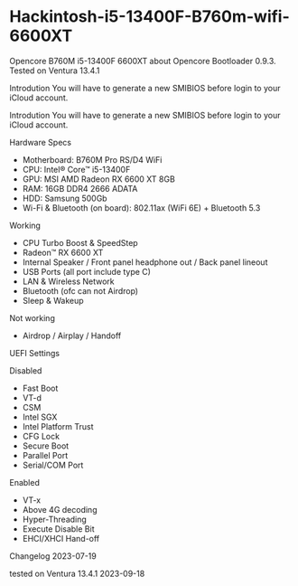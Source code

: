 # Hackintosh-i5-13400F-B760m-wifi-6600XT
Opencore B760M i5-13400F 6600XT
about
Opencore Bootloader 0.9.3. Tested on Ventura 13.4.1

Introdution
You will have to generate a new SMIBIOS before login to your iCloud account.

Introdution
You will have to generate a new SMIBIOS before login to your iCloud account.

Hardware Specs

+ Motherboard: B760M Pro RS/D4 WiFi
+ CPU: Intel® Core™ i5-13400F
+ GPU: MSI AMD Radeon RX 6600 XT 8GB
+ RAM: 16GB DDR4 2666 ADATA
+ HDD: Samsung 500Gb
+ Wi-Fi & Bluetooth (on board): 802.11ax (WiFi 6E) + Bluetooth 5.3

Working
+ CPU Turbo Boost & SpeedStep
+ Radeon™ RX 6600 XT
+ Internal Speaker / Front panel headphone out / Back panel lineout
+ USB Ports (all port include type C)
+ LAN & Wireless Network
+ Bluetooth (ofc can not Airdrop)
+ Sleep & Wakeup

Not working
+ Airdrop / Airplay / Handoff

UEFI Settings

Disabled
+ Fast Boot
+ VT-d
+ CSM
+ Intel SGX
+ Intel Platform Trust
+ CFG Lock
+ Secure Boot
+ Parallel Port
+ Serial/COM Port

Enabled
+ VT-x
+ Above 4G decoding
+ Hyper-Threading
+ Execute Disable Bit
+ EHCI/XHCI Hand-off

Changelog
2023-07-19

tested on Ventura 13.4.1
2023-09-18
